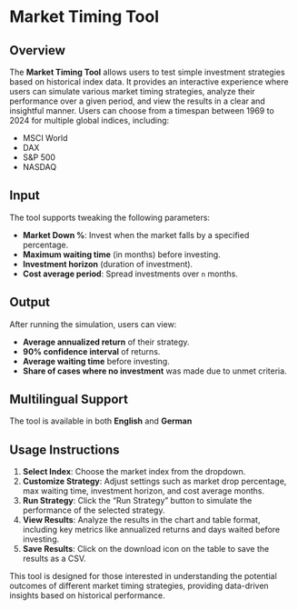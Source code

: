# Market Timing Tool

## Overview
The **Market Timing Tool** allows users to test simple investment strategies based on historical index data. It provides an interactive experience where users can simulate various market timing strategies, analyze their performance over a given period, and view the results in a clear and insightful manner.
Users can choose from a timespan between 1969 to 2024 for multiple global indices, including:
- MSCI World
- DAX
- S&P 500
- NASDAQ

## **Input**
The tool supports tweaking the following parameters:
- **Market Down %**: Invest when the market falls by a specified percentage.
- **Maximum waiting time** (in months) before investing.
- **Investment horizon** (duration of investment).
- **Cost average period**: Spread investments over `n` months.

## **Output**
After running the simulation, users can view:
- **Average annualized return** of their strategy.
- **90% confidence interval** of returns.
- **Average waiting time** before investing.
- **Share of cases where no investment** was made due to unmet criteria.

## Multilingual Support
The tool is available in both **English** and **German**

## Usage Instructions
1. **Select Index**: Choose the market index from the dropdown.
2. **Customize Strategy**: Adjust settings such as market drop percentage, max waiting time, investment horizon, and cost average months.
3. **Run Strategy**: Click the “Run Strategy” button to simulate the performance of the selected strategy.
4. **View Results**: Analyze the results in the chart and table format, including key metrics like annualized returns and days waited before investing.
5. **Save Results**: Click on the download icon on the table to save the results as a CSV.

This tool is designed for those interested in understanding the potential outcomes of different market timing strategies, providing data-driven insights based on historical performance.
